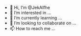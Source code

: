 - 👋 Hi, I’m @JekAlfhe
- 👀 I’m interested in ...
- 🌱 I’m currently learning ...
- 💞️ I’m looking to collaborate on ...
- 📫 How to reach me ...

<!---
JekAlfhe/JekAlfhe is a ✨ special ✨ repository because its `README.md` (this file) appears on your GitHub profile.
You can click the Preview link to take a look at your changes.
--->
